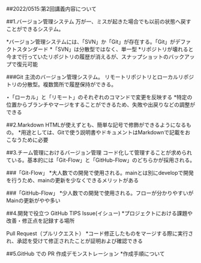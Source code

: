 ##2022/0515:第2回講義内容について

##1.バージョン管理システム
万が一、ミスが起きた場合でも以前の状態へ戻すことができるシステム。

*バージョン管理システムには、「SVN」か「Git」が存在する。「Git」がデファクトスタンダード
*「SVN」は分散型ではなく、単一型
*リポジトリが壊れると今まで行っていたリポジトリの履歴が消えるが、スナップショットのバックアップで復元可能

###Git
主流のバージョン管理システム。
リモートリポジトリとローカルリポジトリの分散型。複数箇所で履歴保持ができる。

⋆「ローカル」と「リモート」のそれぞれのコマンドで変更を反映する
*特定の位置からブランチやマージをすることができるため、失敗や出戻りなどの調整ができる

##2.Markdown
HTMLが使えずとも、簡単な記号で修飾ができるようになるもの。
*用途としては、Gitで使う説明書やドキュメントはMarkdownで記載をおこなうために必要

##3.チーム管理におけるバージョン管理
コード化して管理することが求められている。基本的には「Git-Flow」と「GitHub-Flow」のどちらかが採用される。

###「Git-Flow」
*大人数での開発で使用される。mainとは別にdevelopで開発を行うため、mainの更新を少なくできるメリットがある

###「GitHub-Flow」
*少人数での開発で使用される。フローが分かりやすいがMainの更新がやや多い

##4.開発で役立つ GitHub TIPS
Issue(イシュー)
*プロジェクトにおける課題や改善・修正点を記録する場所

Pull Request（プルリクエスト）
*コード修正したものをマージする際に実行され、承認を受けて修正されたことが証明および確認できる

##5.GitHub での PR 作成デモンストレーション
*作成手順について